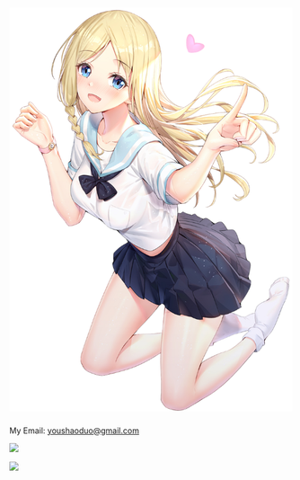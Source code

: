 
<h1 align="center">
  <img src="https://github.com/paradiseduo/ImageHub/blob/master/IMG404.png?raw=true">
</h1>


My Email: youshaoduo@gmail.com

![](https://github-readme-stats.vercel.app/api?username=paradiseduo&count_private=true&show_icons=true)


![](https://github-readme-stats.vercel.app/api/top-langs/?username=paradiseduo)


